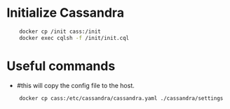 # Initialize Cassandra

```bash
	docker cp /init cass:/init
	docker exec cqlsh -f /init/init.cql
```

# Useful commands

 - #this will copy the config file to the host.
```bash
	docker cp cass:/etc/cassandra/cassandra.yaml ./cassandra/settings
```
	
